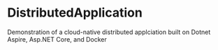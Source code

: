 # DistributedApplication
Demonstration of a cloud-native distributed applciation built on Dotnet Aspire, Asp.NET Core, and Docker 

